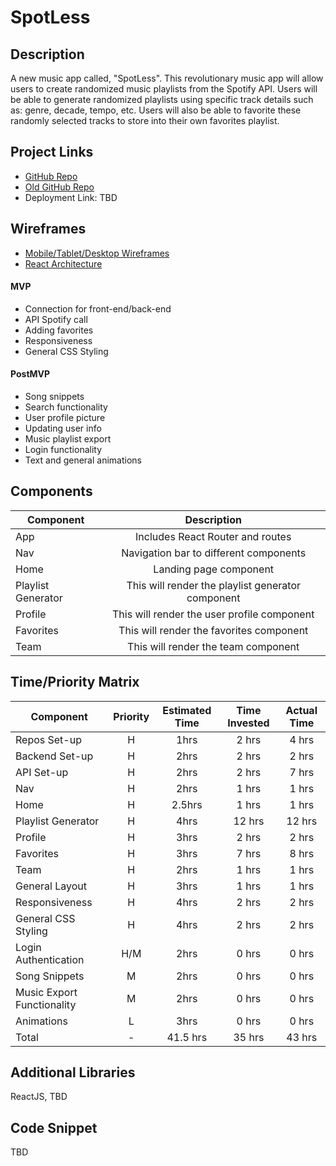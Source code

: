# SpotLess

## Description

A new music app called, "SpotLess". This revolutionary music app will allow users to create randomized music playlists from the Spotify API. Users will be able to generate randomized playlists using specific track details such as: genre, decade, tempo, etc. Users will also be able to favorite these randomly selected tracks to store into their own favorites playlist. 

## Project Links

- [GitHub Repo](https://git.generalassemb.ly/Git-Rekt/project3_SpotLess)
- [Old GitHub Repo](https://git.generalassemb.ly/Git-Rekt/project3_SpotLess/tree/tester)
- Deployment Link: TBD

## Wireframes

- [Mobile/Tablet/Desktop Wireframes](https://imgur.com/lItTEv3)
- [React Architecture](https://i.imgur.com/xO8ddp2.png)

#### MVP

- Connection for front-end/back-end
- API Spotify call
- Adding favorites
- Responsiveness
- General CSS Styling

#### PostMVP

- Song snippets
- Search functionality
- User profile picture
- Updating user info
- Music playlist export
- Login functionality
- Text and general animations

## Components

| Component | Description | 
| --- | :---: |  
| App | Includes React Router and routes | 
| Nav | Navigation bar to different components |
| Home | Landing page component | 
| Playlist Generator | This will render the playlist generator component |
| Profile | This will render the user profile component | 
| Favorites | This will render the favorites component |
| Team | This will render the team component |  

## Time/Priority Matrix

| Component | Priority | Estimated Time | Time Invested | Actual Time |
| --- | :---: |  :---: | :---: | :---: |
| Repos Set-up | H | 1hrs| 2 hrs | 4 hrs |
| Backend Set-up | H | 2hrs| 2 hrs | 2 hrs |
| API Set-up | H | 2hrs| 2 hrs | 7 hrs |
| Nav | H | 2hrs| 1 hrs | 1 hrs |
| Home | H | 2.5hrs| 1 hrs | 1 hrs |
| Playlist Generator | H | 4hrs | 12 hrs | 12 hrs |
| Profile | H | 3hrs | 2 hrs | 2 hrs |
| Favorites | H | 3hrs | 7 hrs | 8 hrs |
| Team | H | 2hrs | 1 hrs | 1 hrs |
| General Layout | H | 3hrs | 1 hrs | 1 hrs |
| Responsiveness | H | 4hrs | 2 hrs | 2 hrs |
| General CSS Styling | H | 4hrs | 2 hrs | 2 hrs |
| Login Authentication | H/M | 2hrs | 0 hrs | 0 hrs |
| Song Snippets | M | 2hrs | 0 hrs | 0 hrs |
| Music Export Functionality | M | 2hrs | 0 hrs | 0 hrs |
| Animations | L | 3hrs| 0 hrs | 0 hrs |
| Total | - | 41.5 hrs|  35 hrs | 43 hrs |

## Additional Libraries
ReactJS, TBD

## Code Snippet
TBD

